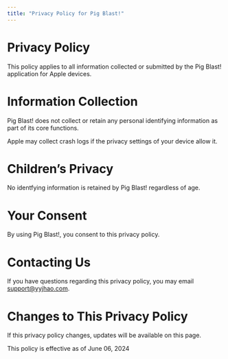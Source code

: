 ```yaml
---
title: "Privacy Policy for Pig Blast!"
---
```


# Privacy Policy

This policy applies to all information collected or submitted by the Pig Blast! application for Apple devices.

# Information Collection

Pig Blast! does not collect or retain any personal identifying information as part of its core functions.

Apple may collect crash logs if the privacy settings of your device allow it.

# Children’s Privacy

No identfying information is retained by Pig Blast! regardless of age.

# Your Consent

By using Pig Blast!, you consent to this privacy policy.

# Contacting Us

If you have questions regarding this privacy policy, you may email support@yyjhao.com.

# Changes to This Privacy Policy

If this privacy policy changes, updates will be available on this page.

This policy is effective as of June 06, 2024